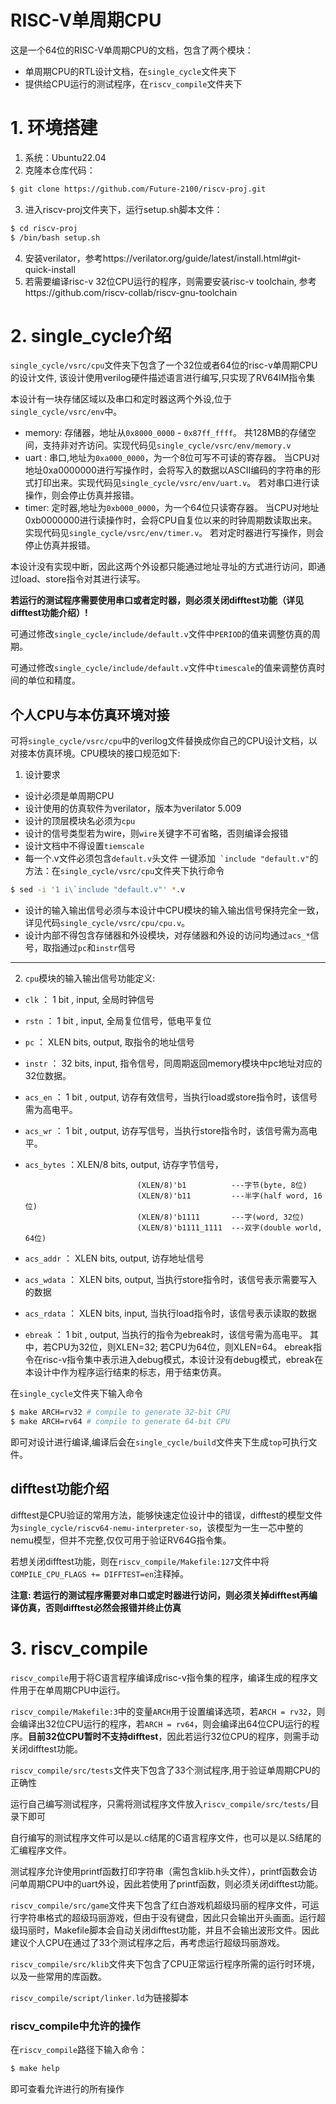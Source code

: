 RISC-V单周期CPU
===============
这是一个64位的RISC-V单周期CPU的文档，包含了两个模块：
* 单周期CPU的RTL设计文档，在``single_cycle``文件夹下
* 提供给CPU运行的测试程序，在``riscv_compile``文件夹下


# 1. 环境搭建
1. 系统：Ubuntu22.04
2. 克隆本仓库代码：
```bash
$ git clone https://github.com/Future-2100/riscv-proj.git
```
3. 进入riscv-proj文件夹下，运行setup.sh脚本文件：
```bash
$ cd riscv-proj
$ /bin/bash setup.sh
```
4. 安装verilator，参考https://verilator.org/guide/latest/install.html#git-quick-install
5. 若需要编译risc-v 32位CPU运行的程序，则需要安装risc-v toolchain, 参考https://github.com/riscv-collab/riscv-gnu-toolchain


# 2. single\_cycle介绍
``single_cycle/vsrc/cpu``文件夹下包含了一个32位或者64位的risc-v单周期CPU的设计文件,
该设计使用verilog硬件描述语言进行编写,只实现了RV64IM指令集

本设计有一块存储区域以及串口和定时器这两个外设,位于``single_cycle/vsrc/env``中。
* memory: 存储器，地址从``0x8000_0000`` - ``0x87ff_ffff``。
共128MB的存储空间，支持非对齐访问。实现代码见``single_cycle/vsrc/env/memory.v``
* uart : 串口,地址为``0xa000_0000``，为一个8位可写不可读的寄存器。
当CPU对地址0xa0000000进行写操作时，会将写入的数据以ASCII编码的字符串的形式打印出来。实现代码见``single_cycle/vsrc/env/uart.v``。
若对串口进行读操作，则会停止仿真并报错。
* timer: 定时器,地址为``0xb000_0000``，为一个64位只读寄存器。
当CPU对地址0xb0000000进行读操作时，会将CPU自复位以来的时钟周期数读取出来。实现代码见``single_cycle/vsrc/env/timer.v``。
若对定时器进行写操作，则会停止仿真并报错。

本设计没有实现中断，因此这两个外设都只能通过地址寻址的方式进行访问，即通过load、store指令对其进行读写。

**若运行的测试程序需要使用串口或者定时器，则必须关闭difftest功能（详见difftest功能介绍）!**

可通过修改``single_cycle/include/default.v``文件中``PERIOD``的值来调整仿真的周期。

可通过修改``single_cycle/include/default.v``文件中``timescale``的值来调整仿真时间的单位和精度。



## 个人CPU与本仿真环境对接
可将``single_cycle/vsrc/cpu``中的verilog文件替换成你自己的CPU设计文档，以对接本仿真环境。CPU模块的接口规范如下: 

1. 设计要求
  * 设计必须是单周期CPU
  * 设计使用的仿真软件为verilator，版本为verilator 5.009
  * 设计的顶层模块名必须为``cpu``
  * 设计的信号类型若为wire，则``wire``关键字不可省略，否则编译会报错
  * 设计文档中不得设置``tiemscale``
  * 每一个.v文件必须包含``default.v``头文件
  一键添加`` `include "default.v"``的方法：在``single_cycle/vsrc/cpu``文件夹下执行命令
  ```bash
  $ sed -i '1 i\`include "default.v"' *.v
  ```
  * 设计的输入输出信号必须与本设计中CPU模块的输入输出信号保持完全一致，详见代码``single_cycle/vsrc/cpu/cpu.v``。
  * 设计内部不得包含存储器和外设模块，对存储器和外设的访问均通过``acs_*``信号，取指通过``pc``和``instr``信号
---
2. `cpu`模块的输入输出信号功能定义:
  * ``clk``       ：     1 bit ,  input, 全局时钟信号
  * ``rstn``      ：     1 bit ,  input, 全局复位信号，低电平复位
  * ``pc``        ：  XLEN bits, output, 取指令的地址信号
  * ``instr``     ：    32 bits,  input, 指令信号，同周期返回memory模块中pc地址对应的32位数据。
  * ``acs_en``    ：     1 bit , output, 访存有效信号，当执行load或store指令时，该信号需为高电平。
  * ``acs_wr``    ：     1 bit , output, 访存写信号，当执行store指令时，该信号需为高电平。
  * ``acs_bytes`` ：XLEN/8 bits, output, 访存字节信号，

                                 (XLEN/8)'b1          ---字节(byte, 8位)
                                 (XLEN/8)'b11         ---半字(half word, 16位)
                                 (XLEN/8)'b1111       ---字(word, 32位)
                                 (XLEN/8)'b1111_1111  ---双字(double world, 64位)
  * ``acs_addr``  ：  XLEN bits, output, 访存地址信号
  * ``acs_wdata`` ：  XLEN bits, output, 当执行store指令时，该信号表示需要写入的数据
  * ``acs_rdata`` ：  XLEN bits,  input, 当执行load指令时，该信号表示读取的数据
  * ``ebreak``    ：     1 bit , output, 当执行的指令为ebreak时，该信号需为高电平。
其中，若CPU为32位，则XLEN=32; 若CPU为64位，则XLEN=64。
ebreak指令在risc-v指令集中表示进入debug模式，本设计没有debug模式，ebreak在本设计中作为程序运行结束的标志，用于结束仿真。


在``single_cycle``文件夹下输入命令
```bash
$ make ARCH=rv32 # compile to generate 32-bit CPU
$ make ARCH=rv64 # compile to generate 64-bit CPU
```
即可对设计进行编译,编译后会在``single_cycle/build``文件夹下生成``top``可执行文件。


## difftest功能介绍
difftest是CPU验证的常用方法，能够快速定位设计中的错误，difftest的模型文件为``single_cycle/riscv64-nemu-interpreter-so``，该模型为一生一芯中整的nemu模型，但并不完整,仅仅可用于验证RV64G指令集。

若想关闭difftest功能，则在``riscv_compile/Makefile:127``文件中将``COMPILE_CPU_FLAGS += DIFFTEST=en``注释掉。

**注意: 若运行的测试程序需要对串口或定时器进行访问，则必须关掉difftest再编译仿真，否则difftest必然会报错并终止仿真**


# 3. riscv\_compile
``riscv_compile``用于将C语言程序编译成risc-v指令集的程序，编译生成的程序文件用于在单周期CPU中运行。

``riscv_compile/Makefile:3``中的变量``ARCH``用于设置编译选项，若``ARCH = rv32``，则会编译出32位CPU运行的程序，若``ARCH = rv64``，则会编译出64位CPU运行的程序。**目前32位CPU暂时不支持difftest**，因此若运行32位CPU的程序，则需手动关闭difftest功能。

``riscv_compile/src/tests``文件夹下包含了33个测试程序,用于验证单周期CPU的正确性

运行自己编写测试程序，只需将测试程序文件放入``riscv_compile/src/tests/``目录下即可

自行编写的测试程序文件可以是以.c结尾的C语言程序文件，也可以是以.S结尾的汇编程序文件。

测试程序允许使用printf函数打印字符串（需包含klib.h头文件），printf函数会访问单周期CPU中的uart外设，因此若使用了printf函数，则必须关闭difftest功能。

``riscv_compile/src/game``文件夹下包含了红白游戏机超级玛丽的程序文件，可运行字符串格式的超级玛丽游戏，但由于没有键盘，因此只会输出开头画面。运行超级玛丽时，Makefile脚本会自动关闭difftest功能，并且不会输出波形文件。因此建议个人CPU在通过了33个测试程序之后，再考虑运行超级玛丽游戏。

``riscv_compile/src/klib``文件夹下包含了CPU正常运行程序所需的运行时环境，以及一些常用的库函数。

``riscv_compile/script/linker.ld``为链接脚本

### riscv\_compile中允许的操作
在``riscv_compile``路径下输入命令：
```bash
$ make help
```
即可查看允许进行的所有操作

